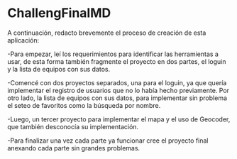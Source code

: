 # ChallengFinalMD

A continuación, redacto brevemente el proceso de creación de esta aplicación:

-Para empezar, leí los requerimientos para identificar las herramientas a usar, de esta forma también fragmente el proyecto en dos partes, el loguin y la lista de equipos con sus datos.

-Comencé con dos proyectos separados, una para el loguin, ya que quería implementar el registro de usuarios que no lo había hecho previamente. Por otro lado, la lista de equipos con sus datos, para implementar sin problema el seteo de favoritos como la búsqueda por nombre.

-Luego, un tercer proyecto para implementar el mapa y el uso de Geocoder, que también desconocía su implementación.

-Para finalizar una vez cada parte ya funcionar cree el proyecto final anexando cada parte sin grandes problemas.
